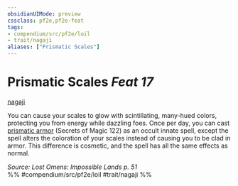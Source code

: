```yaml
---
obsidianUIMode: preview
cssclass: pf2e,pf2e-feat
tags:
- compendium/src/pf2e/loil
- trait/nagaji
aliases: ["Prismatic Scales"]
---
```

# Prismatic Scales  *Feat 17*  
[nagaji](rules/traits/nagaji-loil.md "Nagaji Ancestry & Heritage Trait")  


You can cause your scales to glow with scintillating, many-hued colors, protecting you from energy while dazzling foes. Once per day, you can cast [prismatic armor](compendium/spells/prismatic-armor-som.md) (Secrets of Magic 122) as an occult innate spell, except the spell alters the coloration of your scales instead of causing you to be clad in armor. This difference is cosmetic, and the spell has all the same effects as normal.

*Source: Lost Omens: Impossible Lands p. 51*  
%% #compendium/src/pf2e/loil #trait/nagaji %%